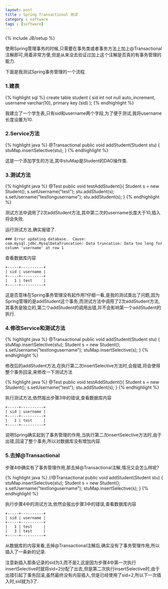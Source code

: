 ```yaml
---
layout: post
title : Spring Transactional 测试
category : software
tags : [software]
---
```

{% include JB/setup %}

使用Spring管理事务的时候,只需要在事务类或者事务方法上加上@Transactional注解即可,用着非常方便,但是从来没去验证过加上这个注解是否真的有事务管理的能力.

下面是我测试Spring事务管理的一个流程.

### 1.建表

{% highlight sql %}
create table student
(
   sid                  int not null auto_increment,
   username             varchar(10),
   primary key (sid)
);
{% endhighlight %}

我建立了一个学生表,只有sid和username两个字段,为了便于测试,我将username长度设置为10.

### 2.Service方法

{% highlight java %}
@Transactional
public void addStudent(Student stu) {
    stuMap.insertSelective(stu);
}
{% endhighlight %}

这是一个添加学生的方法,其中stuMap是Student的DAO操作类.

### 3.测试方法

{% highlight java %}
@Test
public void testAddStudent(){
    Student s = new Student();
    s.setUsername("test");
    stu.addStudent(s);
    s.setUsername("testlongusername");
    stu.addStudent(s);
}
{% endhighlight %}

测试方法中调用了2次addStudent方法,其中第二次的username长度大于10,插入将会失败.

运行测试方法,确实报错了.

    ### Error updating database.  Cause: com.mysql.jdbc.MysqlDataTruncation: Data truncation: Data too long for column 'username' at row 1

查看数据库内容

    +-----+----------+
    | sid | username |
    +-----+----------+
    |   1 | test     |
    +-----+----------+

这是否意味在Spring事务管理没有起作用?仔细一看,是我的测试类出了问题,因为Spring管理的是addStudent这个事务,而测试方法中调用了2次addStudent方法,其事务是独立的,第二个addStudent的调用出错,并不会影响第一个addStudent的执行.

### 4.修改Service和测试方法

{% highlight java %}
@Transactional
public void addStudent(Student stu) {
    stuMap.insertSelective(stu);
    Student s = new Student();
    s.setUsername("testlongusername");
    stuMap.insertSelective(s);
}
{% endhighlight %}

修改后的addStudent方法,在执行第二次insertSelective方法时,会报错,将会使得整个事务回滚,来修改一下测试方法

{% highlight java %}
@Test
public void testAddStudent(){
    Student s = new Student();
    s.setUsername("test");
    stu.addStudent(s);
}
{% endhighlight %}

执行测试方法,依然报出步骤3中的错误,查看数据库内容

    +-----+----------+
    | sid | username |
    +-----+----------+
    |   1 | test     |
    +-----+----------+

说明Spring确实起到了事务管理的作用,当执行第二次insertSelective方法时,由于出错,回滚了整个事务,所以对数据库没有增加内容.

### 5.去掉@Transactional

步骤4中确实有了事务管理作用,那去掉@Transactional注解,情况又会怎么样呢?

{% highlight java %}
//@Transactional
public void addStudent(Student stu) {
    stuMap.insertSelective(stu);
    Student s = new Student();
    s.setUsername("testlongusername");
    stuMap.insertSelective(s);
}
{% endhighlight %}

执行步骤4中的测试方法,依然会报出步骤3中的错误,查看数据库内容

    +-----+----------+
    | sid | username |
    +-----+----------+
    |   1 | test     |
    |   3 | test     |
    +-----+----------+

从数据库的内容来看,去掉@Transactional注解后,确实没有了事务管理作用,所以插入了一条新的记录.

注意新插入那条记录的sid为3,而不是2,这是因为步骤4中第一次执行insertSelective时就将sid=2分配了出去,但是第二次执行insertSelective时,由于出错引起了事务回滚,虽然最终没有内容插入,但是已经使用了sid=2,所以下一次插入时,sid就为3了.



